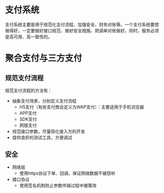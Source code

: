 # 支付系统

支付系统主要是用于规范化支付流程、加强安全、财务对账等。一个支付系统要想做得好，一定要做好接口规范、做好安全措施、把调单对账做好。同时，服务必须是高可用、高一致性的。

# 聚合支付与三方支付

## 规范支付流程
规范支付流程的方法有：
- 抽象支付场景，分别定义支付流程
  - H5支付（有些支付商会定义为WAP支付）：主要适用于手机浏览器
  - APP支付
  - SDK支付
  - 网银支付
- 规范接口参数，尽量简化接入方的开发
- 提供良好的测试工具，方便调试

## 安全
- 网络层
  - 使用https协议下单、回调，保证网络数据不被窃听
- 接口协议
  - 使用签名机制防止参数传输过程中被篡改
